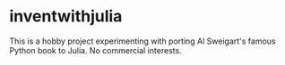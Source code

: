 inventwithjulia
=====================

This is a hobby project experimenting with porting Al Sweigart's famous Python book to Julia. No commercial interests.
